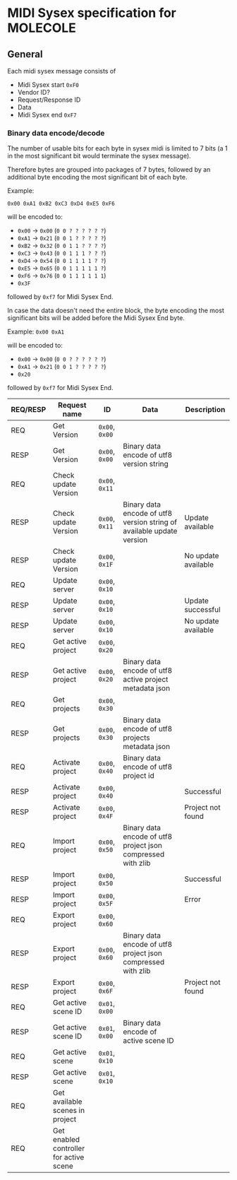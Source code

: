 # MIDI Sysex specification for MOLECOLE

## General

Each midi sysex message consists of
- Midi Sysex start `0xF0`
- Vendor ID?
- Request/Response ID
- Data
- Midi Sysex end `0xF7`

### Binary data encode/decode

The number of usable bits for each byte in sysex midi is limited to 7 bits (a 1 in the most significant bit would terminate the sysex message).

Therefore bytes are grouped into packages of 7 bytes, followed by an additional byte encoding the most significant bit of each byte.

Example:

`0x00 0xA1 0xB2 0xC3 0xD4 0xE5 0xF6`

will be encoded to:
- `0x00` -> `0x00` (`0 0 ? ? ? ? ? ?`)
- `0xA1` -> `0x21` (`0 0 1 ? ? ? ? ?`)
- `0xB2` -> `0x32` (`0 0 1 1 ? ? ? ?`)
- `0xC3` -> `0x43` (`0 0 1 1 1 ? ? ?`)
- `0xD4` -> `0x54` (`0 0 1 1 1 1 ? ?`)
- `0xE5` -> `0x65` (`0 0 1 1 1 1 1 ?`)
- `0xF6` -> `0x76` (`0 0 1 1 1 1 1 1`)
- `0x3F`

followed by `0xf7` for Midi Sysex End.


In case the data doesn't need the entire block, the byte encoding the most significant bits will be added before the Midi Sysex End byte.

Example:
`0x00 0xA1`

will be encoded to:
- `0x00` -> `0x00` (`0 0 ? ? ? ? ? ?`)
- `0xA1` -> `0x21` (`0 0 1 ? ? ? ? ?`)
- `0x20`

followed by `0xf7` for Midi Sysex End.

| REQ/RESP | Request name                            | ID             | Data                                                                  | Description         |
| -------- | --------------------------------------- | -------------- | --------------------------------------------------------------------- | ------------------- |
| REQ      | Get Version                             | `0x00`, `0x00` |                                                                       |                     |
| RESP     | Get Version                             | `0x00`, `0x00` | Binary data encode of utf8 version string                             |                     |
| REQ      | Check update Version                    | `0x00`, `0x11` |                                                                       |                     |
| RESP     | Check update Version                    | `0x00`, `0x11` | Binary data encode of utf8 version string of available update version | Update available    |
| RESP     | Check update Version                    | `0x00`, `0x1F` |                                                                       | No update available |
| REQ      | Update server                           | `0x00`, `0x10` |                                                                       |                     |
| RESP     | Update server                           | `0x00`, `0x10` |                                                                       | Update successful   |
| RESP     | Update server                           | `0x00`, `0x10` |                                                                       | No update available |
| REQ      | Get active project                      | `0x00`, `0x20` |                                                                       |                     |
| RESP     | Get active project                      | `0x00`, `0x20` | Binary data encode of utf8 active project metadata json               |                     |
| REQ      | Get projects                            | `0x00`, `0x30` |                                                                       |                     |
| RESP     | Get projects                            | `0x00`, `0x30` | Binary data encode of utf8 projects metadata json                     |                     |
| REQ      | Activate project                        | `0x00`, `0x40` | Binary data encode of utf8 project id                                 |                     |
| RESP     | Activate project                        | `0x00`, `0x40` |                                                                       | Successful          |
| RESP     | Activate project                        | `0x00`, `0x4F` |                                                                       | Project not found   |
| REQ      | Import project                          | `0x00`, `0x50` | Binary data encode of utf8 project json compressed with zlib          |                     |
| RESP     | Import project                          | `0x00`, `0x50` |                                                                       | Successful          |
| RESP     | Import project                          | `0x00`, `0x5F` |                                                                       | Error               |
| REQ      | Export project                          | `0x00`, `0x60` |                                                                       |                     |
| RESP     | Export project                          | `0x00`, `0x60` | Binary data encode of utf8 project json compressed with zlib          |                     |
| RESP     | Export project                          | `0x00`, `0x6F` |                                                                       | Project not found   |
| REQ      | Get active scene ID                     | `0x01`, `0x00` |                                                                       |                     |
| RESP     | Get active scene ID                     | `0x01`, `0x00` | Binary data encode of active scene ID                                 |                     |
| REQ      | Get active scene                        | `0x01`, `0x10` |                                                                       |                     |
| RESP     | Get active scene                        | `0x01`, `0x10` |                                                                       |                     |
| REQ      | Get available scenes in project         |                |                                                                       |                     |
| REQ      | Get enabled controller for active scene |                |                                                                       |                     |